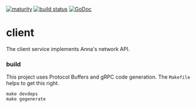 [![maturity](https://img.shields.io/badge/status-alpha-red.svg)](https://github.com/the-anna-project/client) [![build status](https://travis-ci.org/the-anna-project/client.svg?branch=master)](https://travis-ci.org/the-anna-project/client) [![GoDoc](https://godoc.org/github.com/the-anna-project/client?status.svg)](http://godoc.org/github.com/the-anna-project/client)

# client
The client service implements Anna's network API.

### build
This project uses Protocol Buffers and gRPC code generation. The `Makefile`
helps to get this right.

```
make devdeps
make gogenerate
```
